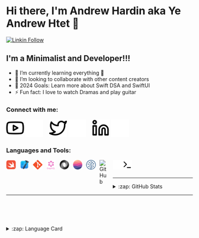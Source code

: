 # Hi there, I'm Andrew Hardin aka Ye Andrew Htet 👋

[![Linkin Follow](https://img.shields.io/badge/linkin%2Ffollow%2FcodeSTACKr%3Fcolor%3D1DA1F2%26logo%3Dtwitter%26style%3Dfor-the-badge)](https://www.linkedin.com/in/andrew-hardin-22420spo/)

## I'm a Minimalist and Developer!!!

- 🌱 I’m currently learning everything 🤣
- 👯 I’m looking to collaborate with other content creators
- 🥅 2024 Goals: Learn more about Swift DSA and SwiftUI
- ⚡ Fun fact: I love to watch Dramas and play guitar

### Connect with me:

[![website](./img/youtube-light.svg)](https://www.youtube.com/channel/UCD8jX_0EXxaM2bm6RG-qE0A#gh-light-mode-only)
[![website](./img/youtube-dark.svg)](https://www.youtube.com/channel/UCD8jX_0EXxaM2bm6RG-qE0A#gh-light-mode-only)
&nbsp;&nbsp;
[![website](./img/twitter-light.svg)](https://twitter.com/TheWhittier#gh-light-mode-only)
[![website](./img/twitter-dark.svg)](https://twitter.com/TheWhittier#gh-dark-mode-only)
&nbsp;&nbsp;
[![website](./img/linkedin-light.svg)](https://www.linkedin.com/in/andrew-hardin-22420spo/#gh-light-mode-only)
[![website](./img/linkedin-dark.svg)](https://www.linkedin.com/in/andrew-hardin-22420spo/#gh-dark-mode-only)
&nbsp;&nbsp;

### Languages and Tools:

<img align="left" alt="Swift Lang" width="26px" src="https://github.com/devicons/devicon/blob/v2.16.0/icons/swift/swift-original.svg" style="padding-right:10px;" />
<img align="left" alt="Xcode IDE" width="26px" src="https://github.com/devicons/devicon/blob/v2.16.0/icons/xcode/xcode-original.svg" style="padding-right:10px;" />
<img align="left" alt="Git" width="26px" src="https://github.com/devicons/devicon/blob/v2.16.0/icons/git/git-original.svg" style="padding-right:10px;" />
<img align="left" alt="GraphQL" width="26px" src="https://github.com/devicons/devicon/blob/v2.16.0/icons/graphql/graphql-plain-wordmark.svg" style="padding-right:10px;" />
<img align="left" alt="JSON" width="26px" src="https://github.com/devicons/devicon/blob/v2.16.0/icons/json/json-original.svg" style="padding-right:10px;" />
<img align="left" alt="Realm" width="26px" src="https://github.com/devicons/devicon/blob/v2.16.0/icons/realm/realm-original.svg" style="padding-right:10px;" />
<img align="left" alt="Source Tree" width="26px" src="https://github.com/devicons/devicon/blob/v2.16.0/icons/sourcetree/sourcetree-original.svg" style="padding-right:10px;" />
<img align="left" alt="GitHub" width="26px" src="https://user-images.githubusercontent.com/3369400/139447912-e0f43f33-6d9f-45f8-be46-2df5bbc91289.png" style="padding-right:10px;" />
<img align="left" alt="Terminal" width="26px" src="./img/terminal-dark.svg" />
<img align="left" alt="Terminal" width="26px" src="./img/terminal-light.svg" />

<br />
<br />

---

<details>
  <summary>:zap: GitHub Stats</summary>

  <img align="left" alt="Andrew's GitHub Stats" src="https://github-readme-stats.vercel.app/api?username=yellhtet-ux&show_icons=true&hide_border=false&title_color=ff652f&icon_color=FFE400&bg_color=09131B&text_color=ffffff&border_color=0c1a25" />

</details>

---

<br />
<br />
<br />
<br />

<details>
    <summary>:zap: Language Card</summary>
    <!--START_SECTION:activity-->
    <img align="left" alt="Andrew's GitHub Stats" src="https://github-readme-stats.vercel.app/api/top-langs/?username=yellhtet-ux" />
    <!--END_SECTION:activity-->
    
</details>

[website]: https://codeSTACKr.com
[course]: http://vsCodeHero.com
[twitter]: https://twitter.com/codeSTACKr
[youtube]: https://youtube.com/codeSTACKr
[instagram]: https://instagram.com/codeSTACKr
[linkedin]: https://linkedin.com/in/codeSTACKr
[webdevplaylist]: https://www.youtube.com/playlist?list=PLkwxH9e_vrAJ0WbEsFA9W3I1W-g_BTsbt
[jsplaylist]: https://www.youtube.com/playlist?list=PLkwxH9e_vrALRJKu7wfXby3MKeflhTu6B
[cssplaylist]: https://www.youtube.com/playlist?list=PLkwxH9e_vrALSdvZuEh6gqQdmDoDIoqz4
[reactplaylist]: https://www.youtube.com/playlist?list=PLkwxH9e_vrAK4TdffpxKY3QGyHCpxFcQ0
